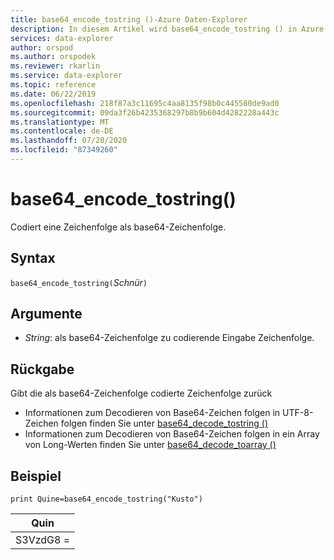 ```yaml
---
title: base64_encode_tostring ()-Azure Daten-Explorer
description: In diesem Artikel wird base64_encode_tostring () in Azure Daten-Explorer beschrieben.
services: data-explorer
author: orspod
ms.author: orspodek
ms.reviewer: rkarlin
ms.service: data-explorer
ms.topic: reference
ms.date: 06/22/2019
ms.openlocfilehash: 218f87a3c11695c4aa8135f98b0c445580de9ad0
ms.sourcegitcommit: 09da3f26b4235368297b8b9b604d4282228a443c
ms.translationtype: MT
ms.contentlocale: de-DE
ms.lasthandoff: 07/28/2020
ms.locfileid: "87349260"
---
```

# <a name="base64_encode_tostring"></a>base64_encode_tostring()

Codiert eine Zeichenfolge als base64-Zeichenfolge.

## <a name="syntax"></a>Syntax

`base64_encode_tostring(`*Schnür*`)`

## <a name="arguments"></a>Argumente

* *String*: als base64-Zeichenfolge zu codierende Eingabe Zeichenfolge.

## <a name="returns"></a>Rückgabe

Gibt die als base64-Zeichenfolge codierte Zeichenfolge zurück

* Informationen zum Decodieren von Base64-Zeichen folgen in UTF-8-Zeichen folgen finden Sie unter [base64_decode_tostring ()](base64_decode_tostringfunction.md)
* Informationen zum Decodieren von Base64-Zeichen folgen in ein Array von Long-Werten finden Sie unter [base64_decode_toarray ()](base64_decode_toarrayfunction.md)


## <a name="example"></a>Beispiel

<!-- csl: https://help.kusto.windows.net:443/Samples -->
```kusto
print Quine=base64_encode_tostring("Kusto")
```

|Quin   |
|--------|
|S3VzdG8 =|

